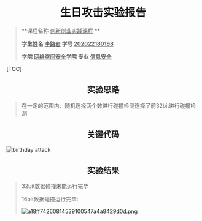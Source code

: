 # <center>生日攻击实验报告</center>

>**课程名称     <u>创新创业实践课程</u>  **       
>
>**学生姓名   <u>李路岩</u>      学号  <u>202022180198</u>**     
>
>**学院   <u>网络空间安全</u>学院    专业  <u>信息安全</u>**   

[TOC]

## <center>实验思路</center>

>在一定的范围内，随机选择两个数进行碰撞检测选择了前32bit进行碰撞检测

## <center>关键代码</center>

<img src="https://img.gejiba.com/images/2a594494e402d6da4bbbb5f5fd11627b.png" alt="birthday attack" border="0">

## <center>实验结果</center>

>32bit数据碰撞未能运行完毕
>
>
>16bit数据碰撞运行完毕:
>
><a href="https://img.gejiba.com/image/EyHv3O"><img src="https://img.gejiba.com/images/a18ff74260814539100547a4a8429d0d.png" alt="a18ff74260814539100547a4a8429d0d.png" border="0"></a>
